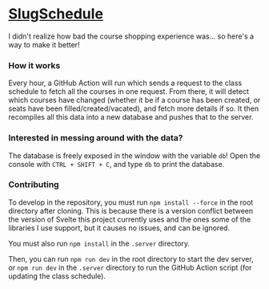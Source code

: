 # [SlugSchedule](https://cabalex.github.io/slugschedule)

I didn't realize how bad the course shopping experience was... so here's a way to make it better!

### How it works
Every hour, a GitHub Action will run which sends a request to the class schedule to fetch all the courses in one request. From there, it will detect which courses have changed (whether it be if a course has been created, or seats have been filled/created/vacated), and fetch more details if so. It then recompiles all this data into a new database and pushes that to the server.

### Interested in messing around with the data?
The database is freely exposed in the window with the variable `db`! Open the console with `CTRL + SHIFT + C`, and type `db` to print the database.

### Contributing
To develop in the repository, you must run `npm install --force` in the root directory after cloning. This is because there is a version conflict between the version of Svelte this project currently uses and the ones some of the libraries I use support, but it causes no issues, and can be ignored.

You must also run `npm install` in the `.server` directory.

Then, you can run `npm run dev` in the root directory to start the dev server, or `npm run dev` in the `.server` directory to run the GitHub Action script (for updating the class schedule).